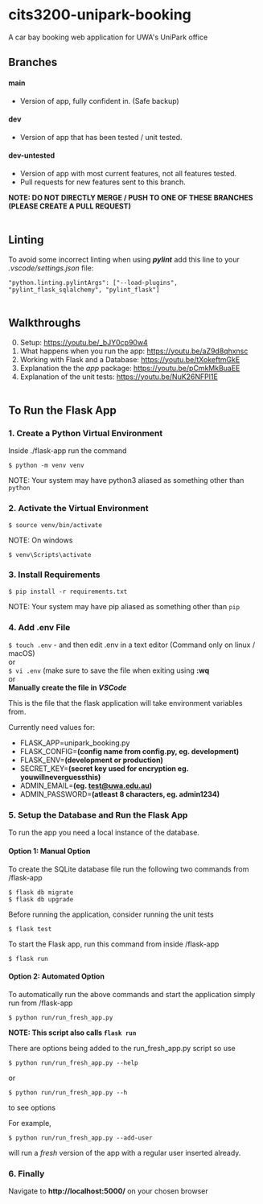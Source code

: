 # cits3200-unipark-booking
A car bay booking web application for UWA's UniPark office
<br>

## Branches

#### main
- Version of app, fully confident in. (Safe backup)

#### dev
- Version of app that has been tested / unit tested.

#### dev-untested
- Version of app with most current features, not all features tested.
- Pull requests for new features sent to this branch.

**NOTE: DO NOT DIRECTLY MERGE / PUSH TO ONE OF THESE BRANCHES (PLEASE CREATE A PULL REQUEST)**
<br><br>

## Linting
To avoid some incorrect linting when using ***pylint*** add this line to your _.vscode/settings.json_ file:

` "python.linting.pylintArgs": ["--load-plugins", "pylint_flask_sqlalchemy", "pylint_flask"] `
<br><br>

## Walkthroughs

0. Setup: https://youtu.be/_bJY0cp90w4
1. What happens when you run the app: https://youtu.be/aZ9d8qhxnsc
2. Working with Flask and a Database: https://youtu.be/tXokeftmGkE
3. Explanation the the _app_ package: https://youtu.be/pCmkMkBuaEE
4. Explanation of the unit tests: https://youtu.be/NuK26NFPl1E
<br><br>

## To Run the Flask App


### 1. Create a Python Virtual Environment
Inside ./flask-app run the command

`$ python -m venv venv`

NOTE: Your system may have python3 aliased as something other than `python`

### 2. Activate the Virtual Environment
`$ source venv/bin/activate`

NOTE: On windows

`$ venv\Scripts\activate`

### 3. Install Requirements
`$ pip install -r requirements.txt`

NOTE: Your system may have pip aliased as something other than `pip`

### 4. Add .env File
`$ touch .env` - and then edit .env in a text editor (Command only on linux / macOS)<br>
or<br>
`$ vi .env` (make sure to save the file when exiting using **:wq**<br> 
or<br>
**Manually create the file in _VSCode_**

This is the file that the flask application will take environment variables from.

Currently need values for:
- FLASK_APP=unipark_booking.py
- FLASK_CONFIG=**(config name from config.py, eg. development)**
- FLASK_ENV=**(development or production)**
- SECRET_KEY=**(secret key used for encryption eg. youwillneverguessthis)**
- ADMIN_EMAIL=**(eg. test@uwa.edu.au)**
- ADMIN_PASSWORD=**(atleast 8 characters, eg. admin1234)**

### 5. Setup the Database and Run the Flask App
To run the app you need a local instance of the database. 

#### Option 1: Manual Option
To create the SQLite database file run the following two commands from /flask-app

`$ flask db migrate`  
`$ flask db upgrade`  

Before running the application, consider running the unit tests

`$ flask test`

To start the Flask app, run this command from inside /flask-app

`$ flask run`

#### Option 2: Automated Option
To automatically run the above commands and start the application simply run from /flask-app

`$ python run/run_fresh_app.py`

**NOTE: This script also calls `flask run`**

There are options being added to the run_fresh_app.py script so use 

`$ python run/run_fresh_app.py --help`

or

`$ python run/run_fresh_app.py --h`

to see options

For example, 

`$ python run/run_fresh_app.py --add-user`

will run a _fresh_ version of the app with a regular user inserted already.



### 6. Finally
Navigate to **http://localhost:5000/** on your chosen browser
